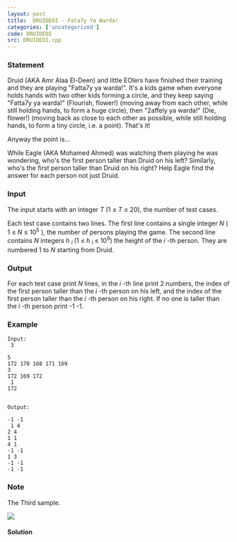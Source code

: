 ```yaml
---
layout: post
title:  DRUIDEOI - Fata7y Ya Warda!
categories: ['uncategorized']
code: DRUIDEOI
src: DRUIDEOI.cpp
---
```


### **Statement**

Druid (AKA Amr Alaa El-Deen) and little EOIers have finished their training
and they are playing "Fatta7y ya warda!". It's a kids game when everyone holds
hands with two other kids forming a circle, and they keep saying "Fatta7y ya
warda!" (Flourish, flower!) (moving away from each other, while still holding
hands, to form a huge circle), then "2affely ya warda!" (Die, flower!) (moving
back as close to each other as possible, while still holding hands, to form a
tiny circle, i.e. a point). That's it!

Anyway the point is...

While Eagle (AKA Mohamed Ahmed) was watching them playing he was wondering,
who's the first person taller than Druid on his left? Similarly, who's the
first person taller than Druid on his right? Help Eagle find the answer for
each person not just Druid.

### Input

The input starts with an integer _T_ (1 ≤ _T_ ≤ 20), the number of test cases.

Each test case contains two lines. The first line contains a single integer
_N_ ( 1 ≤ _N_ ≤ 10<sup>5</sup> ), the number of persons playing the game.
The second line contains _N_ integers _h_ <sub> _i_ </sub> (1 ≤ _h_
<sub> _i_ </sub> ≤ 10<sup>9</sup>) the height of the _i_ -th person.
They are numbered 1 to _N_ starting from Druid.

### Output

For each test case print _N_ lines, in the _i_ -th line print 2 numbers, the
index of the first person taller than the _i_ -th person on his left, and the
index of the first person taller than the _i_ -th person on his right. If no
one is taller than the _i_ -th person print -1 -1.

### Example

    
    
    Input:  
     3
    5  
    172 170 168 171 169  
    3  
    172 169 172   
     1  
    172
    
    
    Output:
    -1 -1  
     1 4  
    2 4  
    1 1  
    4 1  
    -1 -1  
    1 3  
    -1 -1  
    -1 -1

### Note

The Third sample.

![](http://espresso.codeforces.com/2ff86e9f72dc91291f8f8670550f33119a23f73e.png)



#### **Solution**



